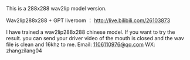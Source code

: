 
This is a 288x288 wav2lip model version.

Wav2lip288x288 + GPT liveroom ：
http://live.bilibili.com/26103873

I have trained a wav2lip288x288 chinese model. If you want to try the result. you can send your driver video of the mouth is closed and the wav file is clean and 16khz to me.
Email: 1106110976@qq.com
WX: zhangzilang04 

<br />


